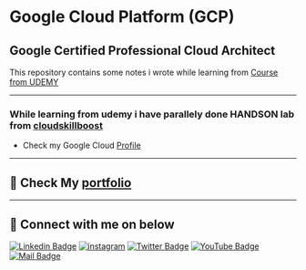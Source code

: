 # Google Cloud Platform (GCP)
## Google Certified Professional Cloud Architect

 
This repository contains some notes i wrote while learning from [Course from UDEMY](https://www.udemy.com/course/google-cloud-architect-certifications/)


----------------------------
### While learning from udemy i have parallely done HANDSON lab from [cloudskillboost](https://www.cloudskillsboost.google/)


- Check my Google Cloud [Profile](https://www.cloudskillsboost.google/public_profiles/778d7e16-9a45-4850-87fc-a605057f25b2)







------------------------
## 🪪 Check My [portfolio](https://kishansutariya23.github.io/)

----------------
## 🤝 Connect with me on below

[![Linkedin Badge][linkedinbadge]][linkedin] 
[![instagram](https://img.shields.io/badge/Instagram-da3b5a?style=flat&logo=instagram&logoColor=white&link=https://www.instagram.com/ks23code/)][instagram] [![Twitter Badge](https://img.shields.io/badge/-@ks23_code-1ca0f1?style=flat&labelColor=1ca0f1&logo=twitter&logoColor=white&link=https://twitter.com/ks23_code)][twitter] 
[![YouTube Badge](https://img.shields.io/badge/-kishansutariya23-e74c3c?style=flat&labelColor=e74c3c&logo=youtube&logoColor=white)][youtube] [![Mail Badge](https://img.shields.io/badge/-kishansutariya23.in@gmail.com-c0392b?style=flat&labelColor=c0392b&logo=gmail&logoColor=white)][gmail] 


[linkedin]: https://www.linkedin.com/in/kishankumar-sutariya/
[twitter]: https://twitter.com/ks23_code?t=slipKXB8ZbZG4wDzoTxQ&s=09
[data.world]: https://data.world/dataman-udit
[youtube]: https://www.youtube.com/@kishansutariya23
[gmail]: mailto:kishansutariya23.in@gmail.com
[skype]: skype:------?call
[instagram]: https://www.instagram.com/ks23code


[linkedinbadge]: https://img.shields.io/badge/-kishankumar_sutariya-0e76a8?style=flat&labelColor=0e76a8&logo=linkedin&logoColor=white
[twitterbadge]: https://img.shields.io/badge/-@ks23_code-1ca0f1?style=flat&labelColor=1ca0f1&logo=twitter&logoColor=white&link=https://twitter.com/quantumudit
[gmailbadge]: https://img.shields.io/badge/-ks23.code-c0392b?style=flat&labelColor=c0392b&logo=gmail&logoColor=white
[youtubebadge]: https://img.shields.io/badge/-youtube-e74c3c?style=flat&labelColor=e74c3c&logo=youtube&logoColor=white

[instagram]:https://img.shields.io/badge/Instagram-E4405F?style=for-the-badge&logo=instagram&logoColor=white